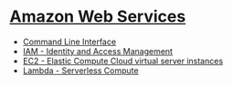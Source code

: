 [Amazon Web Services][AWS]
==========================

* [Command Line Interface](cli.md)
* [IAM - Identity and Access Management](iam.md)
* [EC2 - Elastic Compute Cloud virtual server instances](ec2.md)
* [Lambda - Serverless Compute](lambda.md)



[AWS]: https://en.wikipedia.org/wiki/Amazon_Web_Services
